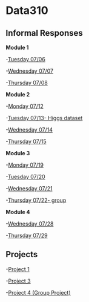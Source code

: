 # Data310

## Informal Responses
**Module 1**

-[Tuesday 07/06](week1.md)

-[Wednesday 07/07](wedw1.md)

-[Thursday 07/08](https://tyeatts75.github.io/Data310/thurs1.html)

**Module 2**

-[Monday 07/12](https://gwen013.github.io/data310/Monday12Response.html)

-[Tuesday 07/13- Higgs dataset](tuew2.md)

-[Wednesday 07/14](wedw2.md)

-[Thursday 07/15](thurw2.md)

**Module 3**

-[Monday 07/19](monw3.md)

-[Tuesday 07/20](tuew3.md)

-[Wednesday 07/21](wedw3.md)

-[Thursday 07/22- group](https://gwen013.github.io/data310/22ThursdayResponse.html)

**Module 4**

-[Wednesday 07/28](wedw4.md)

-[Thursday 07/29](thurw4.md)


## Projects

-[Project 1](Project1.md)

-[Project 3](project3.md)

-[Project 4 (Group Project)](https://gewles.github.io/data310/Project4.html)